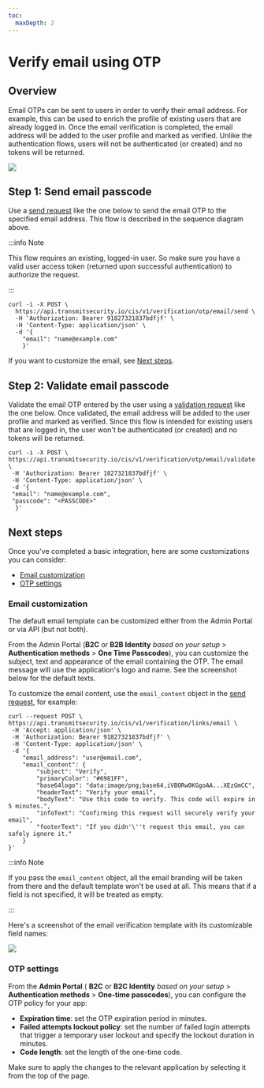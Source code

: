 ```yaml
---
toc:
  maxDepth: 2
---
```


# Verify email using OTP

## Overview

Email OTPs can be sent to users in order to verify their email address.  For example, this can be used to enrich the profile of existing users that are already logged in. Once the email verification is completed, the email address will be added to the user profile and marked as verified. Unlike the authentication flows, users will not be authenticated (or created) and no tokens will be returned.

![](../../images/UserID/verify_email_otp_flow.png)

## Step 1: Send email passcode

Use a [send request](/openapi/user/verification/#operation/sendVerificationEmailOtp) like the one below to send the email OTP to the specified email address. This flow is described in the sequence diagram above.

:::info Note

This flow requires an existing, logged-in user. So make sure you have a valid user access token (returned upon successful authentication) to authorize the request.

:::

```shell
curl -i -X POST \
  https://api.transmitsecurity.io/cis/v1/verification/otp/email/send \
  -H 'Authorization: Bearer 91827321837bdfjf' \
  -H 'Content-Type: application/json' \
  -d '{
    "email": "name@example.com"
    }'
```

If you want to customize the email, see [Next steps](#next-steps).

## Step 2: Validate email passcode

Validate the email OTP entered by the user using a [validation request](/openapi/user/verification/#operation/verifyEmailOtp) like the one below. Once validated, the email address will be added to the user profile and marked as verified. Since this flow is intended for existing users that are logged in, the user won't be authenticated (or created) and no tokens will be returned.

```shell
curl -i -X POST \
https://api.transmitsecurity.io/cis/v1/verification/otp/email/validate \
 -H 'Authorization: Bearer 1827321837bdfjf' \
 -H 'Content-Type: application/json' \
 -d '{
 "email": "name@example.com",
 "passcode": "<PASSCODE>"
  }'
```

## Next steps

Once you've completed a basic integration, here are some customizations you can consider:

- [Email customization](#email-customization)
- [OTP settings](#otp-settings)

### Email customization

The default email template can be customized either from the Admin Portal or via API (but not both).

From the Admin Portal (**B2C** or **B2B Identity** _based on your setup_ > **Authentication methods** > **One Time Passcodes**), you can customize the subject, text and appearance of the email containing the OTP. The email message will use the application's logo and name. See the screenshot below for the default texts.

To customize the email content, use the `email_content` object in the [send request](/openapi/user/verification/#operation/sendVerificationEmailOtp), for example:

```shell
curl --request POST \
https://api.transmitsecurity.io/cis/v1/verification/links/email \
 -H 'Accept: application/json' \
 -H 'Authorization: Bearer 91827321837bdfjf' \
 -H 'Content-Type: application/json' \
 -d '{
    "email_address": "user@email.com",
    "email_content": {
        "subject": "Verify",
        "primaryColor": "#6981FF",
        "base64logo": "data:image/png;base64,iVBORw0KGgoAA...XEzGmCC",
        "headerText": "Verify your email",
        "bodyText": "Use this code to verify. This code will expire in 5 minutes.",
        "infoText": "Confirming this request will securely verify your email",
        "footerText": "If you didn'\''t request this email, you can safely ignore it."
    }
}'

```
:::info Note

If you pass the `email_content` object, all the email branding will be taken from there and the default template won't be used at all. This means that if a field is not specified, it will be treated as empty.

:::

Here's a screenshot of the email verification template with its customizable field names:

![](../../images/UserID/email_otp_verif_view.png)

### OTP settings

From the **Admin Portal** ( **B2C** or **B2C Identity** _based on your setup_ > **Authentication methods** > **One-time passcodes**), you can configure the OTP policy for your app:

- **Expiration time**: set the OTP expiration period in minutes.
- **Failed attempts lockout policy**: set the number of failed login attempts that trigger a temporary user lockout and specify the lockout duration in minutes.
- **Code length**: set the length of the one-time code.

Make sure to apply the changes to the relevant application by selecting it from the top of the page.